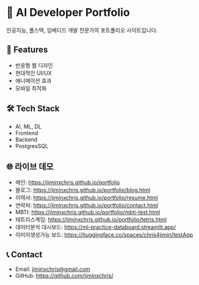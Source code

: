 # 🚀 AI Developer Portfolio

인공지능, 풀스택, 임베디드 개발 전문가의 포트폴리오 사이트입니다.

## 🌟 Features
- 반응형 웹 디자인
- 현대적인 UI/UX
- 애니메이션 효과
- 모바일 최적화

## 🛠️ Tech Stack
- AI, ML, DL
- Frontend
- Backend
- PostgresSQL

## 🌐 라이브 데모
- 메인: https://jiminxchris.github.io/portfolio
- 블로그: https://jiminxchris.github.io/portfolio/blog.html
- 이력서: https://jiminxchris.github.io/portfolio/resume.html
- 연락처: https://jiminxchris.github.io/portfolio/contact.html
- MBTI: https://jiminxchris.github.io/portfolio/mbti-test.html
- 테트리스게임: https://jiminxchris.github.io/portfolio/tetris.html
- 데이터분석 대시보드: https://ml-practice-databoard.streamlit.app/
- 이미지생성가능 보드: https://huggingface.co/spaces/chris4jimin/testApp
  

## 📞 Contact
- Email: jiminxchris@gmail.com
- GitHub: https://github.com/jiminxchris/

